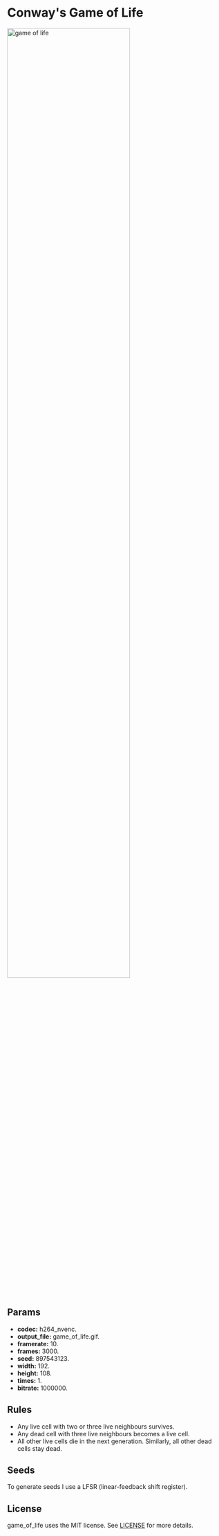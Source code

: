 # Conway's Game of Life

<img src="https://user-images.githubusercontent.com/52719903/145506720-8fab0170-1fa7-44ed-b9a1-ae7080690937.gif" alt="game of life" width="75%" />

<h2>Params</h2>

  -  **codec:** h264_nvenc.
  -  **output_file:** game_of_life.gif.
  -  **framerate:** 10.
  -  **frames:** 3000.
  -  **seed:** 897543123.
  -  **width:** 192.
  -  **height:** 108.
  -  **times:** 1.
  -  **bitrate:** 1000000.

<h2>Rules</h2>

+ Any live cell with two or three live neighbours survives.
+ Any dead cell with three live neighbours becomes a live cell.
+ All other live cells die in the next generation. Similarly, all other dead cells stay dead.

<h2>Seeds</h2>
To generate seeds I use a LFSR (linear-feedback shift register).

<h2>License</h2>
game_of_life uses the MIT license. See <a href="https://github.com/LentilStew/game_of_life/blob/main/LICENSE" target="_top">LICENSE</a> for more details.

